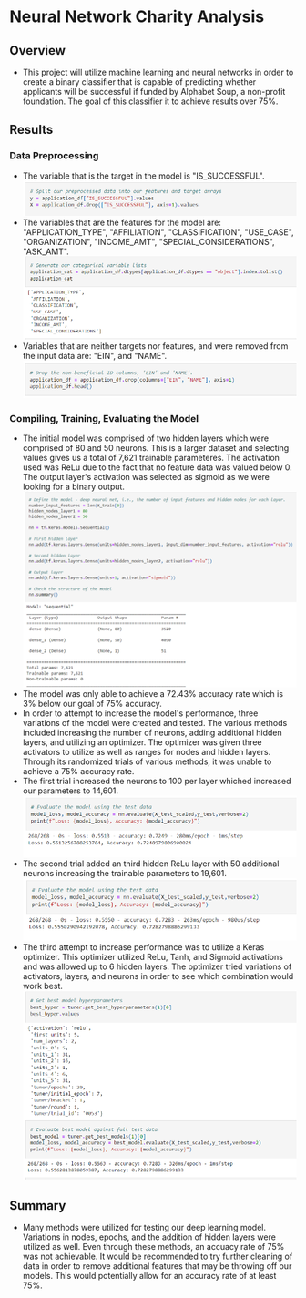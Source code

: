 # Neural Network Charity Analysis

## Overview
* This project will utilize machine learning and neural networks in order to create a binary classifier that is capable of predicting whether applicants will be successful if funded by Alphabet Soup, a non-profit foundation. The goal of this classifier it to achieve results over 75%. 

## Results
### Data Preprocessing
* The variable that is the target in the model is "IS_SUCCESSFUL".
![target](https://github.com/BryantKlewer/Neural_Network_Charity_Analysis/blob/main/Pictures/target.png)
* The variables that are the features for the model are: "APPLICATION_TYPE", "AFFILIATION", "CLASSIFICATION", "USE_CASE", "ORGANIZATION", "INCOME_AMT", "SPECIAL_CONSIDERATIONS", "ASK_AMT".
![features](https://github.com/BryantKlewer/Neural_Network_Charity_Analysis/blob/main/Pictures/features.png)
* Variables that are neither targets nor features, and were removed from the input data are: "EIN", and "NAME".
![drop_columns](https://github.com/BryantKlewer/Neural_Network_Charity_Analysis/blob/main/Pictures/drop_columns.png)
### Compiling, Training, Evaluating the Model
* The initial model was comprised of two hidden layers which were comprised of 80 and 50 neurons. This is a larger dataset and selecting values gives us a total of 7,621 trainable parameteres. The activation used was ReLu due to the fact that no feature data was valued below 0. The output layer's activation was selected as sigmoid as we were looking for a binary output. 
![initial](https://github.com/BryantKlewer/Neural_Network_Charity_Analysis/blob/main/Pictures/initial.png)
* The model was only able to achieve a 72.43% accuracy rate which is 3% below our goal of 75% accuracy.
* In order to attempt to increase the model's performance, three variations of the model were created and tested. The various methods included increasing the number of neurons, adding additional hidden layers, and utilizing an optimizer. The optimizer was given three activators to utilize as well as ranges for nodes and hidden layers. Through its randomized trials of various methods, it was unable to achieve a 75% accuracy rate. 
* The first trial increased the neurons to 100 per layer whiched increased our parameters to 14,601.
![trial1](https://github.com/BryantKlewer/Neural_Network_Charity_Analysis/blob/main/Pictures/trial1.png)
* The second trial added an third hidden ReLu layer with 50 additional neurons increasing the trainable parameters to 19,601.
![trial2](https://github.com/BryantKlewer/Neural_Network_Charity_Analysis/blob/main/Pictures/trial2.png)
* The third attempt to increase performance was to utilize a Keras optimizer. This optimizer utilized ReLu, Tanh, and Sigmoid activations and was allowed up to 6 hidden layers. The optimizer tried variations of activators, layers, and neurons in order to see which combination would work best. 
![trial3](https://github.com/BryantKlewer/Neural_Network_Charity_Analysis/blob/main/Pictures/trial3.png)
## Summary
* Many methods were utilized for testing our deep learning model. Variations in nodes, epochs, and the addition of hidden layers were utilized as well. Even through these methods, an accuacy rate of 75% was not achievable. It would be recommended to try further cleaning of data in order to remove additional features that may be throwing off our models. This would potentially allow for an accuracy rate of at least 75%. 
